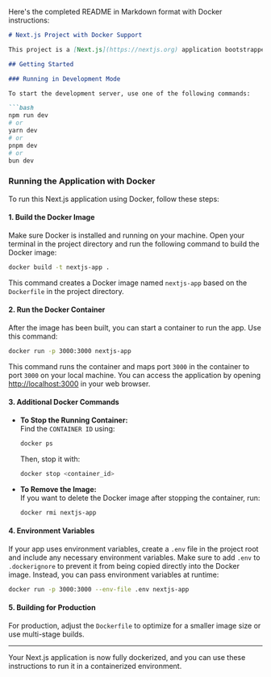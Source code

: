 Here's the completed README in Markdown format with Docker instructions:

```markdown
# Next.js Project with Docker Support

This project is a [Next.js](https://nextjs.org) application bootstrapped with [`create-next-app`](https://nextjs.org/docs/app/api-reference/cli/create-next-app).

## Getting Started

### Running in Development Mode

To start the development server, use one of the following commands:

```bash
npm run dev
# or
yarn dev
# or
pnpm dev
# or
bun dev
```

### Running the Application with Docker

To run this Next.js application using Docker, follow these steps:

#### 1. **Build the Docker Image**

Make sure Docker is installed and running on your machine. Open your terminal in the project directory and run the following command to build the Docker image:

```bash
docker build -t nextjs-app .
```

This command creates a Docker image named `nextjs-app` based on the `Dockerfile` in the project directory.

#### 2. **Run the Docker Container**

After the image has been built, you can start a container to run the app. Use this command:

```bash
docker run -p 3000:3000 nextjs-app
```

This command runs the container and maps port `3000` in the container to port `3000` on your local machine. You can access the application by opening [http://localhost:3000](http://localhost:3000) in your web browser.

#### 3. **Additional Docker Commands**

- **To Stop the Running Container:**  
  Find the `CONTAINER ID` using:
  ```bash
  docker ps
  ```
  Then, stop it with:
  ```bash
  docker stop <container_id>
  ```

- **To Remove the Image:**  
  If you want to delete the Docker image after stopping the container, run:
  ```bash
  docker rmi nextjs-app
  ```

#### 4. **Environment Variables**

If your app uses environment variables, create a `.env` file in the project root and include any necessary environment variables. Make sure to add `.env` to `.dockerignore` to prevent it from being copied directly into the Docker image. Instead, you can pass environment variables at runtime:

```bash
docker run -p 3000:3000 --env-file .env nextjs-app
```

#### 5. **Building for Production**

For production, adjust the `Dockerfile` to optimize for a smaller image size or use multi-stage builds.

---

Your Next.js application is now fully dockerized, and you can use these instructions to run it in a containerized environment.
```